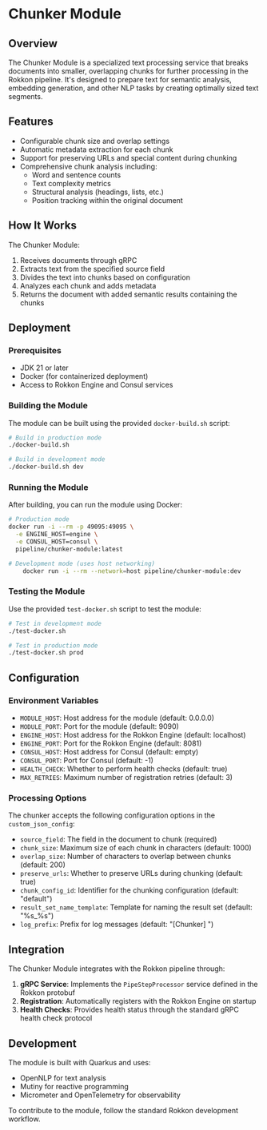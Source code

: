 # Chunker Module

## Overview
The Chunker Module is a specialized text processing service that breaks documents into smaller, overlapping chunks for further processing in the Rokkon pipeline. It's designed to prepare text for semantic analysis, embedding generation, and other NLP tasks by creating optimally sized text segments.

## Features
- Configurable chunk size and overlap settings
- Automatic metadata extraction for each chunk
- Support for preserving URLs and special content during chunking
- Comprehensive chunk analysis including:
  - Word and sentence counts
  - Text complexity metrics
  - Structural analysis (headings, lists, etc.)
  - Position tracking within the original document

## How It Works
The Chunker Module:
1. Receives documents through gRPC
2. Extracts text from the specified source field
3. Divides the text into chunks based on configuration
4. Analyzes each chunk and adds metadata
5. Returns the document with added semantic results containing the chunks

## Deployment

### Prerequisites
- JDK 21 or later
- Docker (for containerized deployment)
- Access to Rokkon Engine and Consul services

### Building the Module
The module can be built using the provided `docker-build.sh` script:

```bash
# Build in production mode
./docker-build.sh

# Build in development mode
./docker-build.sh dev
```

### Running the Module
After building, you can run the module using Docker:

```bash
# Production mode
docker run -i --rm -p 49095:49095 \
  -e ENGINE_HOST=engine \
  -e CONSUL_HOST=consul \
  pipeline/chunker-module:latest

# Development mode (uses host networking)
    docker run -i --rm --network=host pipeline/chunker-module:dev
```

### Testing the Module
Use the provided `test-docker.sh` script to test the module:

```bash
# Test in development mode
./test-docker.sh

# Test in production mode
./test-docker.sh prod
```

## Configuration

### Environment Variables
- `MODULE_HOST`: Host address for the module (default: 0.0.0.0)
- `MODULE_PORT`: Port for the module (default: 9090)
- `ENGINE_HOST`: Host address for the Rokkon Engine (default: localhost)
- `ENGINE_PORT`: Port for the Rokkon Engine (default: 8081)
- `CONSUL_HOST`: Host address for Consul (default: empty)
- `CONSUL_PORT`: Port for Consul (default: -1)
- `HEALTH_CHECK`: Whether to perform health checks (default: true)
- `MAX_RETRIES`: Maximum number of registration retries (default: 3)

### Processing Options
The chunker accepts the following configuration options in the `custom_json_config`:

- `source_field`: The field in the document to chunk (required)
- `chunk_size`: Maximum size of each chunk in characters (default: 1000)
- `overlap_size`: Number of characters to overlap between chunks (default: 200)
- `preserve_urls`: Whether to preserve URLs during chunking (default: true)
- `chunk_config_id`: Identifier for the chunking configuration (default: "default")
- `result_set_name_template`: Template for naming the result set (default: "%s_%s")
- `log_prefix`: Prefix for log messages (default: "[Chunker] ")

## Integration
The Chunker Module integrates with the Rokkon pipeline through:

1. **gRPC Service**: Implements the `PipeStepProcessor` service defined in the Rokkon protobuf
2. **Registration**: Automatically registers with the Rokkon Engine on startup
3. **Health Checks**: Provides health status through the standard gRPC health check protocol

## Development
The module is built with Quarkus and uses:
- OpenNLP for text analysis
- Mutiny for reactive programming
- Micrometer and OpenTelemetry for observability

To contribute to the module, follow the standard Rokkon development workflow.